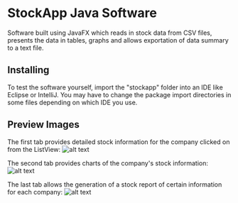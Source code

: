 # StockApp Java Software

Software built using JavaFX which reads in stock data from CSV files, presents the data in tables, graphs and allows exportation of data summary to a text file. 

## Installing

To test the software yourself, import the "stockapp" folder into an IDE like Eclipse or IntelliJ. You may have to change the package import directories in some files depending on which IDE you use. 

## Preview Images
The first tab provides detailed stock information for the company clicked on from the ListView:
![alt text](http://i.imgur.com/Zy267Dc.jpg)

The second tab provides charts of the company's stock information:
![alt text](http://i.imgur.com/Dba2AZz.jpg)

The last tab allows the generation of a stock report of certain information for each company:
![alt text](http://i.imgur.com/sZ2YkJy.jpg)

